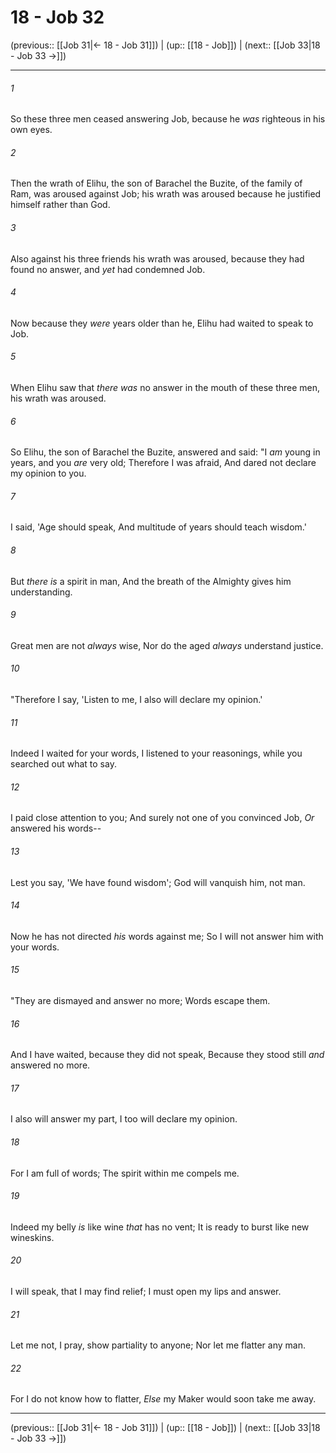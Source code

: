 # 18 - Job 32

(previous:: [[Job 31|← 18 - Job 31]]) | (up:: [[18 - Job]]) | (next:: [[Job 33|18 - Job 33 →]])

***


###### 1 
So these three men ceased answering Job, because he _was_ righteous in his own eyes. 

###### 2 
Then the wrath of Elihu, the son of Barachel the Buzite, of the family of Ram, was aroused against Job; his wrath was aroused because he justified himself rather than God. 

###### 3 
Also against his three friends his wrath was aroused, because they had found no answer, and _yet_ had condemned Job. 

###### 4 
Now because they _were_ years older than he, Elihu had waited to speak to Job. 

###### 5 
When Elihu saw that _there was_ no answer in the mouth of these three men, his wrath was aroused. 

###### 6 
So Elihu, the son of Barachel the Buzite, answered and said: "I _am_ young in years, and you _are_ very old; Therefore I was afraid, And dared not declare my opinion to you. 

###### 7 
I said, 'Age should speak, And multitude of years should teach wisdom.' 

###### 8 
But _there is_ a spirit in man, And the breath of the Almighty gives him understanding. 

###### 9 
Great men are not _always_ wise, Nor do the aged _always_ understand justice. 

###### 10 
"Therefore I say, 'Listen to me, I also will declare my opinion.' 

###### 11 
Indeed I waited for your words, I listened to your reasonings, while you searched out what to say. 

###### 12 
I paid close attention to you; And surely not one of you convinced Job, _Or_ answered his words-- 

###### 13 
Lest you say, 'We have found wisdom'; God will vanquish him, not man. 

###### 14 
Now he has not directed _his_ words against me; So I will not answer him with your words. 

###### 15 
"They are dismayed and answer no more; Words escape them. 

###### 16 
And I have waited, because they did not speak, Because they stood still _and_ answered no more. 

###### 17 
I also will answer my part, I too will declare my opinion. 

###### 18 
For I am full of words; The spirit within me compels me. 

###### 19 
Indeed my belly _is_ like wine _that_ has no vent; It is ready to burst like new wineskins. 

###### 20 
I will speak, that I may find relief; I must open my lips and answer. 

###### 21 
Let me not, I pray, show partiality to anyone; Nor let me flatter any man. 

###### 22 
For I do not know how to flatter, _Else_ my Maker would soon take me away.

***

(previous:: [[Job 31|← 18 - Job 31]]) | (up:: [[18 - Job]]) | (next:: [[Job 33|18 - Job 33 →]])
